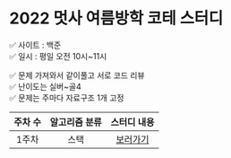 
# 2022 멋사 여름방학 코테 스터디

✅ 사이트 : 백준
<br>
✅ 일시 : 평일 오전 10시~11시
<br>

✅ 문제 가져와서 같이풀고 서로 코드 리뷰
<br>
✅ 난이도는 실버~골4
<br>
✅ 문제는 주마다 자료구조 1개 고정
<br>

주차 수 | 알고리즘 분류 | 스터디 내용 
:-: | :-: | :-: 
1주차 | 스택 | [보러가기](https://github.com/hye0e/code-lion-study/tree/main/stack) | [보러가기]
